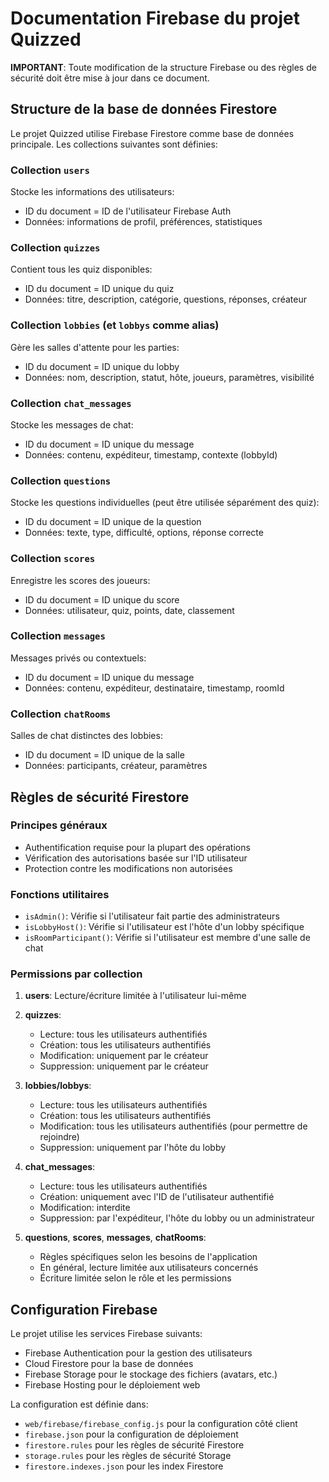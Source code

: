 # Documentation Firebase du projet Quizzed

**IMPORTANT**: Toute modification de la structure Firebase ou des règles de sécurité doit être mise à jour dans ce document.

## Structure de la base de données Firestore

Le projet Quizzed utilise Firebase Firestore comme base de données principale. Les collections suivantes sont définies:

### Collection `users`

Stocke les informations des utilisateurs:

- ID du document = ID de l'utilisateur Firebase Auth
- Données: informations de profil, préférences, statistiques

### Collection `quizzes`

Contient tous les quiz disponibles:

- ID du document = ID unique du quiz
- Données: titre, description, catégorie, questions, réponses, créateur

### Collection `lobbies` (et `lobbys` comme alias)

Gère les salles d'attente pour les parties:

- ID du document = ID unique du lobby
- Données: nom, description, statut, hôte, joueurs, paramètres, visibilité

### Collection `chat_messages`

Stocke les messages de chat:

- ID du document = ID unique du message
- Données: contenu, expéditeur, timestamp, contexte (lobbyId)

### Collection `questions`

Stocke les questions individuelles (peut être utilisée séparément des quiz):

- ID du document = ID unique de la question
- Données: texte, type, difficulté, options, réponse correcte

### Collection `scores`

Enregistre les scores des joueurs:

- ID du document = ID unique du score
- Données: utilisateur, quiz, points, date, classement

### Collection `messages`

Messages privés ou contextuels:

- ID du document = ID unique du message
- Données: contenu, expéditeur, destinataire, timestamp, roomId

### Collection `chatRooms`

Salles de chat distinctes des lobbies:

- ID du document = ID unique de la salle
- Données: participants, créateur, paramètres

## Règles de sécurité Firestore

### Principes généraux

- Authentification requise pour la plupart des opérations
- Vérification des autorisations basée sur l'ID utilisateur
- Protection contre les modifications non autorisées

### Fonctions utilitaires

- `isAdmin()`: Vérifie si l'utilisateur fait partie des administrateurs
- `isLobbyHost()`: Vérifie si l'utilisateur est l'hôte d'un lobby spécifique
- `isRoomParticipant()`: Vérifie si l'utilisateur est membre d'une salle de chat

### Permissions par collection

1. **users**: Lecture/écriture limitée à l'utilisateur lui-même
2. **quizzes**:

   - Lecture: tous les utilisateurs authentifiés
   - Création: tous les utilisateurs authentifiés
   - Modification: uniquement par le créateur
   - Suppression: uniquement par le créateur

3. **lobbies/lobbys**:

   - Lecture: tous les utilisateurs authentifiés
   - Création: tous les utilisateurs authentifiés
   - Modification: tous les utilisateurs authentifiés (pour permettre de rejoindre)
   - Suppression: uniquement par l'hôte du lobby

4. **chat_messages**:

   - Lecture: tous les utilisateurs authentifiés
   - Création: uniquement avec l'ID de l'utilisateur authentifié
   - Modification: interdite
   - Suppression: par l'expéditeur, l'hôte du lobby ou un administrateur

5. **questions**, **scores**, **messages**, **chatRooms**:
   - Règles spécifiques selon les besoins de l'application
   - En général, lecture limitée aux utilisateurs concernés
   - Écriture limitée selon le rôle et les permissions

## Configuration Firebase

Le projet utilise les services Firebase suivants:

- Firebase Authentication pour la gestion des utilisateurs
- Cloud Firestore pour la base de données
- Firebase Storage pour le stockage des fichiers (avatars, etc.)
- Firebase Hosting pour le déploiement web

La configuration est définie dans:

- `web/firebase/firebase_config.js` pour la configuration côté client
- `firebase.json` pour la configuration de déploiement
- `firestore.rules` pour les règles de sécurité Firestore
- `storage.rules` pour les règles de sécurité Storage
- `firestore.indexes.json` pour les index Firestore
